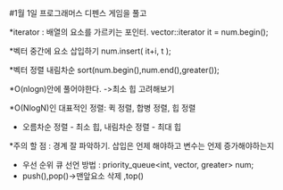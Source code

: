 #1월 1일 프로그래머스 디펜스 게임을 풀고

*iterator : 배열의 요소를 가르키는 포인터. 
 vector<int>::iterator it = num.begin();  

*벡터 중간에 요소 삽입하기
num.insert( it+i, t );

*벡터 정렬 내림차순
sort(num.begin(),num.end(),greater<int>());

*O(nlogn)안에 풀어야한다. ->최소 힙 고려해보기

*O(NlogN)인 대표적인 정렬: 퀵 정렬, 합병 정렬, 힙 정렬
* 오름차순 정렬 - 최소 힙,   내림차순 정렬 - 최대 힙 

*주의 할 점 : 경계 잘 파악하기. 삽입은 언제 해야하고 변수는 언제 증가해야하는지

* 우선 순위 큐 선언 방법 : priority_queue<int, vector<int>, greater<int>> num; 
* push(),pop()->맨앞요소 삭제 ,top() 